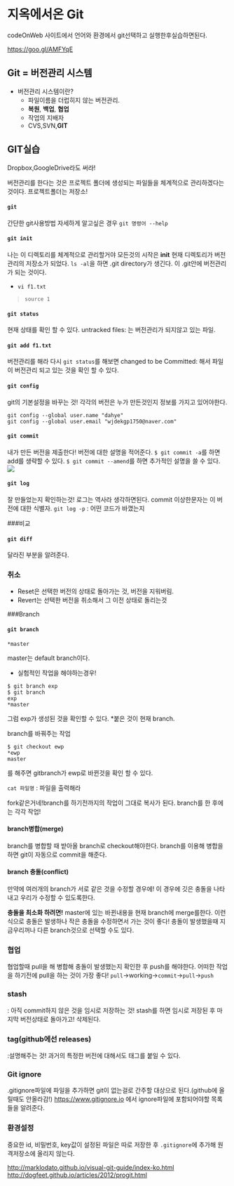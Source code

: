 # 지옥에서온 Git

codeOnWeb 사이트에서 언어와 환경에서 git선택하고 실행한후실습하면된다.

https://goo.gl/AMFYqE

## Git = 버전관리 시스템

* 버전관리 시스템이란?
	- 파일이름을 더럽히지 않는 버전관리.
	- **복원**, **백업**, **협업**
	- 작업의 지배자
	- CVS,SVN,**GIT**

## GIT실습
Dropbox,GoogleDrive라도 써라!

버전관리를 한다는 것은 프로젝트 폴더에 생성되는 파일들을 체계적으로 관리하겠다는 것이다. 프로젝트폴더는 저장소!

#### `git`
간단한 git사용방법
자세하게 알고싶은 경우
`git 명령어 --help`

#### `git init`
 나는 이 디렉토리를 체계적으로 관리할거야
모든것의 시작은 **init**
현재 디렉토리가 버전관리의 저장소가 되었다.
`ls -al`을 하면 .git directory가 생긴다.
이 .git안에 버전관리가 되는 것이다.

* `vi f1.txt`
> ```
> source 1
> ```

#### `git status`
 현재 상태를 확인 할 수 있다.
 untracked files: 는 버전관리가 되지않고 있는 파일.

#### `git add f1.txt`
 버전관리를 해라
 다시 `git status`를 해보면 changed to be Committed: 해서 파일이 버전관리 되고 있는 것을 확인 할 수 있다.

#### `git config`
 git의 기본설정을 바꾸는 것!
 각각의 버전은 누가 만든것인지 정보를 가지고 있어야한다.
 ```
 git config --global user.name "dahye"
 git config --global user.email "wjdekgp1750@naver.com"
 ```

#### `git commit`
 내가 만든 버전을 제출한다!
 버전에 대한 설명을 적어준다.
 `$ git commit -a`를 하면 add를 생략할 수 있다.
`$ git commit --amend`를 하면 추가적인 설명을 쓸 수 있다.
![](https://s3.ap-northeast-2.amazonaws.com/opentutorials-user-file/module/217/735.png)
#### `git log`
잘 만들었는지 확인하는것!
로그는 역사라 생각하면된다.
commit 이상한문자는 이 버전에 대한 식별자.
`git log -p` : 어떤 코드가 바꼈는지

###비교
#### `git diff`
 달라진 부분을 알려준다.

### 취소
* Reset은 선택한 버전의 상태로 돌아가는 것, 버전을 지워버림.
* Revert는 선택한 버전을 취소해서 그 이전 상태로 돌리는것

###Branch
#### `git branch`
```
*master
```
master는 default branch이다.

* 실험적인 작업을 해야하는경우!
```
$ git branch exp
$ git branch
exp
*master
```
그럼 exp가 생성된 것을 확인할 수 있다. *붙은 것이 현재 branch.

branch를 바꿔주는 작업
```
$ git checkout ewp
*ewp
master
```
를 해주면 gitbranch가 ewp로 바뀐것을 확인 할 수 있다.

`cat 파일명` : 파일을 출력해라

fork같은거네!branch를 하기전까지의 작업이 그대로 복사가 된다. branch를 한 후에는 각각 작업!

#### branch병합(merge)

branch를 병합할 때 받아올 branch로 checkout해야한다.
branch를 이용해 병합을 하면 git이 자동으로 commit을 해준다.

#### branch 충돌(conflict)
만약에 여러개의 branch가 서로 같은 것을 수정할 경우에! 
이 경우에 깃은 충돌을 나타내고 우리가 수정할 수 있도록한다.

**충돌을 최소화 하려면!**
master에 있는 바뀐내용을 현재 branch에 merge를한다. 이런식으로 충돌은 발생하나 작은 충돌을 수정하면서 가는 것이 좋다! 충돌이 발생했을때 지금우리꺼나 다른 branch것으로 선택할 수도 있다.

### 협업
협업할때 pull을 해 병합해 충돌이 발생했는지 확인한 후 push를 해야한다.
어떠한 작업을 하기전에 pull을 하는 것이 가장 좋다!
`pull`->working->`commit`->`pull`->`push`

### stash
: 아직 commit하지 않은 것을 임시로 저장하는 것!
stash를 하면 임시로 저장된 후 마지막 버전상태로 돌아가고! 삭제된다.

### tag(github에선 releases)
:설명해주는 것! 과거의 특정한 버전에 대해서도 태그를 붙일 수 있다.

### Git ignore
.gitignore파일에 파일을 추가하면 git이 없는걸로 간주할 대상으로 된다.(github에 올릴때도 안올라감!)
https://www.gitignore.io 에서 ignore파일에 포함되어야할 목록들을 알려준다.

### 환경설정

중요한 id, 비밀번호, key값이 설정된 파일은 따로 저장한 후 `.gitignore`에 추가해 원격저장소에 올리지 않는다.

http://marklodato.github.io/visual-git-guide/index-ko.html
http://dogfeet.github.io/articles/2012/progit.html